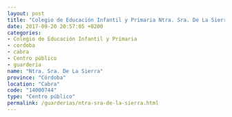 ```yaml
---
layout: post
title: "Colegio de Educación Infantil y Primaria Ntra. Sra. De La Sierra"
date: 2017-09-20 20:57:05 +0200
categories:
- Colegio de Educación Infantil y Primaria
- cordoba
- cabra
- Centro público
- guarderia
name: "Ntra. Sra. De La Sierra"
province: "Córdoba"
location: "Cabra"
code: "14000744"
type: "Centro público"
permalink: /guarderias/ntra-sra-de-la-sierra.html
---
```

